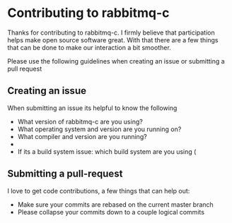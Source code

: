 Contributing to rabbitmq-c
==========================

Thanks for contributing to rabbitmq-c. I firmly believe that participation helps
make open source software great. With that there are a few things that can be
done to make our interaction a bit smoother.

Please use the following guidelines when creating an issue or submitting a 
pull request

Creating an issue
-----------------
When submitting an issue its helpful to know the following
 - What version of rabbitmq-c are you using?
 - What operating system and version are you running on?
 - What compiler and version are you running?
 -
 - If its a build system issue: which build system are you using (


Submitting a pull-request
-------------------------
I love to get code contributions, a few things that can help out:
 - Make sure your commits are rebased on the current master branch
 - Please collapse your commits down to a couple logical commits

